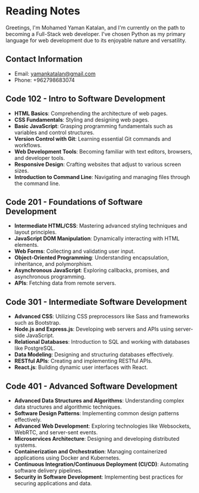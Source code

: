 # Reading Notes

Greetings, I'm Mohamed Yaman Katalan, and I'm currently on the path to becoming a Full-Stack web developer. I've chosen Python as my primary language for web development due to its enjoyable nature and versatility.

## Contact Information
- Email: yamankatalan@gmail.com
- Phone: +962798683074

## Code 102 - Intro to Software Development
- **HTML Basics**: Comprehending the architecture of web pages.
- **CSS Fundamentals**: Styling and designing web pages.
- **Basic JavaScript**: Grasping programming fundamentals such as variables and control structures.
- **Version Control with Git**: Learning essential Git commands and workflows.
- **Web Development Tools**: Becoming familiar with text editors, browsers, and developer tools.
- **Responsive Design**: Crafting websites that adjust to various screen sizes.
- **Introduction to Command Line**: Navigating and managing files through the command line.

## Code 201 - Foundations of Software Development
- **Intermediate HTML/CSS**: Mastering advanced styling techniques and layout principles.
- **JavaScript DOM Manipulation**: Dynamically interacting with HTML elements.
- **Web Forms**: Collecting and validating user input.
- **Object-Oriented Programming**: Understanding encapsulation, inheritance, and polymorphism.
- **Asynchronous JavaScript**: Exploring callbacks, promises, and asynchronous programming.
- **APIs**: Fetching data from remote servers.
  
## Code 301 - Intermediate Software Development
- **Advanced CSS**: Utilizing CSS preprocessors like Sass and frameworks such as Bootstrap.
- **Node.js and Express.js**: Developing web servers and APIs using server-side JavaScript.
- **Relational Databases**: Introduction to SQL and working with databases like PostgreSQL.
- **Data Modeling**: Designing and structuring databases effectively.
- **RESTful APIs**: Creating and implementing RESTful APIs.
- **React.js**: Building dynamic user interfaces with React.

## Code 401 - Advanced Software Development
- **Advanced Data Structures and Algorithms**: Understanding complex data structures and algorithmic techniques.
- **Software Design Patterns**: Implementing common design patterns effectively.
- **Advanced Web Development**: Exploring technologies like Websockets, WebRTC, and server-sent events.
- **Microservices Architecture**: Designing and developing distributed systems.
- **Containerization and Orchestration**: Managing containerized applications using Docker and Kubernetes.
- **Continuous Integration/Continuous Deployment (CI/CD)**: Automating software delivery pipelines.
- **Security in Software Development**: Implementing best practices for securing applications and data.

